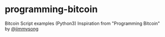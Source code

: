 # programming-bitcoin
Bitcoin Script examples (Python3)
Inspiration from "Programming Bitcoin" by [@jimmysong](https://github.com/jimmysong)
